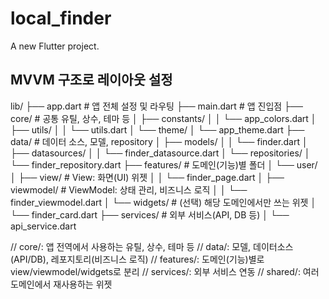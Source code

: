 # local_finder

A new Flutter project.

## MVVM 구조로 레이아웃 설정

lib/
├── app.dart                # 앱 전체 설정 및 라우팅
├── main.dart               # 앱 진입점
├── core/                   # 공통 유틸, 상수, 테마 등
│   ├── constants/
│   │   └── app_colors.dart
│   ├── utils/
│   │   └── utils.dart
│   └── theme/
│       └── app_theme.dart
├── data/                   # 데이터 소스, 모델, repository
│   ├── models/
│   │   └── finder.dart
│   ├── datasources/
│   │   └── finder_datasource.dart
│   └── repositories/
│       └── finder_repository.dart
├── features/               # 도메인(기능)별 폴더
│   └── user/
│       ├── view/           # View: 화면(UI) 위젯
│       │   └── finder_page.dart
│       ├── viewmodel/      # ViewModel: 상태 관리, 비즈니스 로직
│       │   └── finder_viewmodel.dart
│       └── widgets/        # (선택) 해당 도메인에서만 쓰는 위젯
│           └── finder_card.dart
├── services/               # 외부 서비스(API, DB 등)
│   └── api_service.dart
<!-- └── shared/                 # 여러 도메인에서 공통으로 쓰는 위젯, 컴포넌트
    └── custom_button.dart -->
// core/: 앱 전역에서 사용하는 유틸, 상수, 테마 등
// data/: 모델, 데이터소스(API/DB), 레포지토리(비즈니스 로직)
// features/: 도메인(기능)별로 view/viewmodel/widgets로 분리
// services/: 외부 서비스 연동
// shared/: 여러 도메인에서 재사용하는 위젯